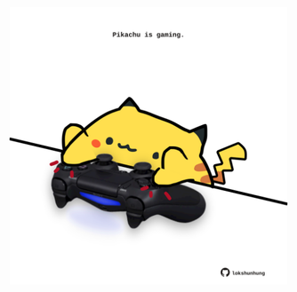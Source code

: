 <!-- built at 01/02/2023, 14:00:50 UTC -->
<p align="center">
  <img width="500" height="500" src="./ReadmeImage.svg">
</p>
